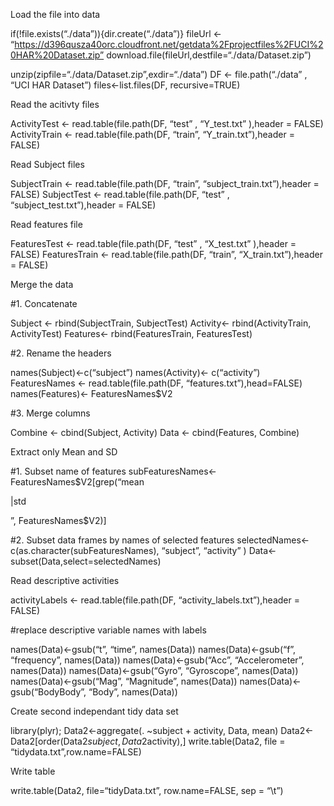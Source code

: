 Load the file into data

if(!file.exists(“./data”)){dir.create(“./data”)} fileUrl <- “https://d396qusza40orc.cloudfront.net/getdata%2Fprojectfiles%2FUCI%20HAR%20Dataset.zip” download.file(fileUrl,destfile=“./data/Dataset.zip”)

unzip(zipfile=“./data/Dataset.zip”,exdir=“./data”) DF <- file.path(“./data” , “UCI HAR Dataset”) files<-list.files(DF, recursive=TRUE)

Read the acitivty files

ActivityTest <- read.table(file.path(DF, “test” , “Y_test.txt” ),header = FALSE) ActivityTrain <- read.table(file.path(DF, “train”, “Y_train.txt”),header = FALSE)

Read Subject files

SubjectTrain <- read.table(file.path(DF, “train”, “subject_train.txt”),header = FALSE) SubjectTest <- read.table(file.path(DF, “test” , “subject_test.txt”),header = FALSE)

Read features file

FeaturesTest <- read.table(file.path(DF, “test” , “X_test.txt” ),header = FALSE) FeaturesTrain <- read.table(file.path(DF, “train”, “X_train.txt”),header = FALSE)

Merge the data

#1. Concatenate

Subject <- rbind(SubjectTrain, SubjectTest) Activity<- rbind(ActivityTrain, ActivityTest) Features<- rbind(FeaturesTrain, FeaturesTest)

#2. Rename the headers

names(Subject)<-c(“subject”) names(Activity)<- c(“activity”) FeaturesNames <- read.table(file.path(DF, “features.txt”),head=FALSE) names(Features)<- FeaturesNames$V2

#3. Merge columns

Combine <- cbind(Subject, Activity) Data <- cbind(Features, Combine)

Extract only Mean and SD

#1. Subset name of features subFeaturesNames<-FeaturesNames$V2[grep(“mean 

|std 

”, FeaturesNames$V2)]

#2. Subset data frames by names of selected features selectedNames<-c(as.character(subFeaturesNames), “subject”, “activity” ) Data<-subset(Data,select=selectedNames)

Read descriptive activities

activityLabels <- read.table(file.path(DF, “activity_labels.txt”),header = FALSE)

#replace descriptive variable names with labels

names(Data)<-gsub(“t”, “time”, names(Data)) names(Data)<-gsub(“f”, “frequency”, names(Data)) names(Data)<-gsub(“Acc”, “Accelerometer”, names(Data)) names(Data)<-gsub(“Gyro”, “Gyroscope”, names(Data)) names(Data)<-gsub(“Mag”, “Magnitude”, names(Data)) names(Data)<-gsub(“BodyBody”, “Body”, names(Data))

Create second independant tidy data set

library(plyr); Data2<-aggregate(. ~subject + activity, Data, mean) Data2<-Data2[order(Data2$subject,Data2$activity),] write.table(Data2, file = “tidydata.txt”,row.name=FALSE)

Write table

write.table(Data2, file=“tidyData.txt”, row.name=FALSE, sep = “\t”)
